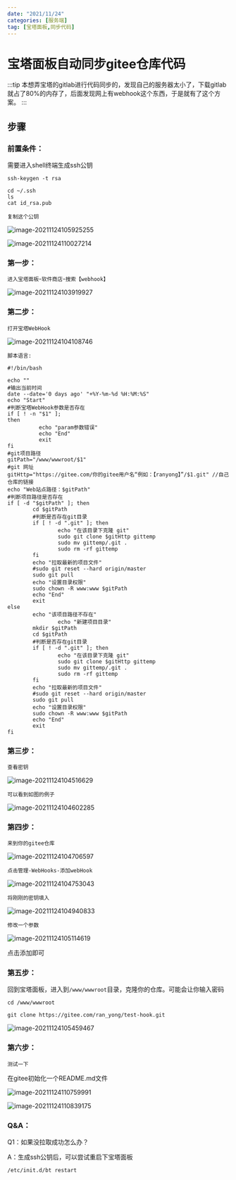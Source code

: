 ```yaml
---
date: "2021/11/24"
categories: [服务端]
tag: [宝塔面板,同步代码]
---
```


# 宝塔面板自动同步gitee仓库代码
:::tip
本想弄宝塔的gitlab进行代码同步的，发现自己的服务器太小了，下载gitlab就占了80%的内存了，后面发现网上有webhook这个东西，于是就有了这个方案。
:::

## 步骤

### 前置条件：

需要进入shell终端生成ssh公钥

```shell
ssh-keygen -t rsa
```

```shell
cd ~/.ssh
ls
cat id_rsa.pub
```

`复制这个公钥`

![image-20211124105925255](https://gitee.com/ran_yong/mark-down-table-upload/raw/master/img/20211124105925.png)

![image-20211124110027214](https://gitee.com/ran_yong/mark-down-table-upload/raw/master/img/20211124110027.png)

### 第一步：

`进入宝塔面板`-`软件商店`-`搜索【webhook】`

![image-20211124103919927](https://gitee.com/ran_yong/mark-down-table-upload/raw/master/img/20211124103935.png)

### 第二步：

`打开宝塔WebHook`

![image-20211124104108746](https://gitee.com/ran_yong/mark-down-table-upload/raw/master/img/20211124104108.png)

`脚本语言:`

```shell
#!/bin/bash
 
echo ""
#输出当前时间
date --date='0 days ago' "+%Y-%m-%d %H:%M:%S"
echo "Start"
#判断宝塔WebHook参数是否存在
if [ ! -n "$1" ];
then 
          echo "param参数错误"
          echo "End"
          exit
fi
#git项目路径
gitPath="/www/wwwroot/$1"
#git 网址
gitHttp="https://gitee.com/你的gitee用户名“例如：【ranyong】”/$1.git" //自己仓库的链接
echo "Web站点路径：$gitPath"
#判断项目路径是否存在
if [ -d "$gitPath" ]; then
        cd $gitPath
        #判断是否存在git目录
        if [ ! -d ".git" ]; then
                echo "在该目录下克隆 git"
                sudo git clone $gitHttp gittemp
                sudo mv gittemp/.git .
                sudo rm -rf gittemp
        fi
        echo "拉取最新的项目文件"
        #sudo git reset --hard origin/master
        sudo git pull        
        echo "设置目录权限"
        sudo chown -R www:www $gitPath
        echo "End"
        exit
else
        echo "该项目路径不存在"
                echo "新建项目目录"
        mkdir $gitPath
        cd $gitPath
        #判断是否存在git目录
        if [ ! -d ".git" ]; then
                echo "在该目录下克隆 git"
                sudo git clone $gitHttp gittemp
                sudo mv gittemp/.git .
                sudo rm -rf gittemp
        fi
        echo "拉取最新的项目文件"
        #sudo git reset --hard origin/master
        sudo git pull
        echo "设置目录权限"
        sudo chown -R www:www $gitPath
        echo "End"
        exit
fi
```

### 第三步：

`查看密钥`

![image-20211124104516629](https://gitee.com/ran_yong/mark-down-table-upload/raw/master/img/20211124104516.png)

`可以看到如图的例子`

![image-20211124104602285](https://gitee.com/ran_yong/mark-down-table-upload/raw/master/img/20211124104602.png)

### 第四步：

`来到你的gitee仓库`

![image-20211124104706597](https://gitee.com/ran_yong/mark-down-table-upload/raw/master/img/20211124104706.png)

`点击管理-WebHooks-添加webHook`

![image-20211124104753043](https://gitee.com/ran_yong/mark-down-table-upload/raw/master/img/20211124104753.png)

`将刚刚的密钥填入`

![image-20211124104940833](https://gitee.com/ran_yong/mark-down-table-upload/raw/master/img/20211124104940.png)

`修改一个参数`

![image-20211124105114619](https://gitee.com/ran_yong/mark-down-table-upload/raw/master/img/20211124105114.png)

点击添加即可

### 第五步：

回到宝塔面板，进入到`/www/wwwroot`目录，克隆你的仓库。可能会让你输入密码

```shell
cd /www/wwwroot
```

```shell
git clone https://gitee.com/ran_yong/test-hook.git
```

![image-20211124105459467](https://gitee.com/ran_yong/mark-down-table-upload/raw/master/img/20211124105459.png)

### 第六步：

`测试一下`

在gitee初始化一个README.md文件

![image-20211124110759991](https://gitee.com/ran_yong/mark-down-table-upload/raw/master/img/20211124110800.png)

![image-20211124110839175](https://gitee.com/ran_yong/mark-down-table-upload/raw/master/img/20211124110839.png)

### Q&A：

Q1：如果没拉取成功怎么办？

A：生成ssh公钥后，可以尝试重启下宝塔面板

```
/etc/init.d/bt restart
```
